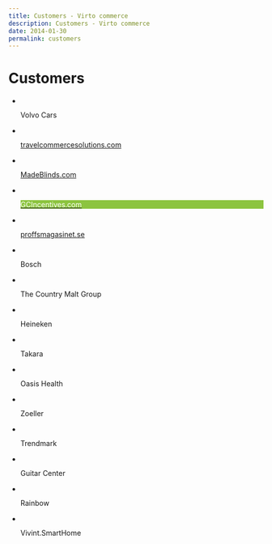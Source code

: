 ```yaml
---
title: Customers - Virto commerce
description: Customers - Virto commerce
date: 2014-01-30
permalink: customers
---
```


<style>
    .customers .list-link.gifts.link-case
    {
        border-color: #8cc43f;
    }

    .customers .list-link.gifts.link-case .list-name
    {
        background: #8cc43f;
        color: #fff;
    }

    .customers .list-link.kitmall.link-case
    {
        border-color: #28c0d2;
    }

    .customers .list-link.kitmall.link-case .list-name
    {
        background: #28c0d2;
        color: #fff;
    }

    .customers .list-link.caromba:hover
    {
        border-color: #333;
    }

    .customers .list-link.caromba:hover .list-name
    {
        background: #333;
        color: #fff;
    }
</style>

<div class="customers">
    <div class="responsive">
        <h1 class="head-title">Customers</h1>
        <ul class="list">
            <li class="list-item">
                <div class="list-link">
                    <figure class="list-img">
                        <img src="/assets/images/casestudies/volvocars-logo.jpg" alt="" class="list-pic">
                    </figure>
                    <div class="list-name">
                        <div class="name">Volvo Cars</div>
                    </div>
                </div>
            </li>                 
            <li class="list-item">
                <a class="list-link" href="http://travelcommercesolutions.com" target="_blank" rel="nofollow">
                    <figure class="list-img">
                        <img src="/assets/images/casestudies/tcs.png" alt="" class="list-pic">
                    </figure>
                    <div class="list-name">
                        <div class="name">travelcommercesolutions.com</div>
                    </div>
                </a>
            </li>    
            <li class="list-item">
                <a class="list-link" href="https://www.madeblinds.com" target="_blank" rel="nofollow">
                    <figure class="list-img">
                        <img src="/assets/images/casestudies/madeblinds.png" alt="" class="list-pic">
                    </figure>
                    <div class="list-name">
                        <div class="name">MadeBlinds.com</div>
                    </div>
                </a>
            </li>    
            <li class="list-item">
                <a class="list-link gifts link-case" href="https://virtocommerce.com/assets/files/gc-case-study.pdf">
                    <figure class="list-img">
                        <img src="https://virtocommerce.com/assets/images/casestudies/gc-logo.jpg" alt="" class="list-pic">
                    </figure>
                    <div class="list-name">
                        <div class="name">GCIncentives.com</div>
                    </div>
                </a>
            </li>   
            <li class="list-item">
                <a class="list-link" href="http://proffsmagasinet.se" target="_blank" rel="nofollow">
                    <figure class="list-img">
                        <img src="/assets/images/casestudies/pm-logo.svg" alt="" class="list-pic">
                    </figure>
                    <div class="list-name">
                        <div class="name">proffsmagasinet.se</div>
                    </div>
                </a>
            </li>
            <li class="list-item">
                <div class="list-link">
                    <figure class="list-img">
                        <img src="/assets/images/casestudies/bosch.png" alt="" class="list-pic">
                    </figure>
                    <div class="list-name">
                        <div class="name">Bosch</div>
                    </div>
                </div>
            </li>              
            <li class="list-item">
                <div class="list-link">
                    <figure class="list-img">
                        <img src="/assets/images/casestudies/country-malt-group.jpg" alt="" class="list-pic">
                    </figure>
                    <div class="list-name">
                        <div class="name">The Country Malt Group</div>
                    </div>
                </div>
            </li>
            <li class="list-item">
                <div class="list-link">
                    <figure class="list-img">
                        <img src="/assets/images/casestudies/heineken.png" alt="" class="list-pic">
                    </figure>
                    <div class="list-name">
                        <div class="name">Heineken</div>
                    </div>
                </div>
            </li>
            <li class="list-item">
                <div class="list-link">
                    <figure class="list-img">
                        <img src="/assets/images/casestudies/takara.png" alt="" class="list-pic">
                    </figure>
                    <div class="list-name">
                        <div class="name">Takara</div>
                    </div>
                </div>
            </li>
            <li class="list-item">
                <div class="list-link">
                    <figure class="list-img">
                        <img src="/assets/images/casestudies/oasis-health.png" alt="" class="list-pic">
                    </figure>
                    <div class="list-name">
                        <div class="name">Oasis Health</div>
                    </div>
                </div>
            </li>
            <li class="list-item">
                <div class="list-link">
                    <figure class="list-img">
                        <img src="/assets/images/casestudies/zoeller.png" alt="" class="list-pic">
                    </figure>
                    <div class="list-name">
                        <div class="name">Zoeller</div>
                    </div>
                </div>
            </li>
            <li class="list-item">
                <div class="list-link">
                    <figure class="list-img">
                        <img src="/assets/images/casestudies/trendmark.png" alt="" class="list-pic">
                    </figure>
                    <div class="list-name">
                        <div class="name">Trendmark</div>
                    </div>
                </div>
            </li>
            <li class="list-item">
                <div class="list-link">
                    <figure class="list-img">
                        <img src="/assets/images/casestudies/guitar-center.png" alt="" class="list-pic">
                    </figure>
                    <div class="list-name">
                        <div class="name">Guitar Center</div>
                    </div>
                </div>
            </li>
            <li class="list-item">
                <div class="list-link">
                    <figure class="list-img">
                        <img src="/assets/images/casestudies/rainbow.png" alt="" class="list-pic">
                    </figure>
                    <div class="list-name">
                        <div class="name">Rainbow</div>
                    </div>
                </div>
            </li>
            <li class="list-item">
                <div class="list-link">
                    <figure class="list-img">
                        <img src="/assets/images/casestudies/vivint-smart-home.png" alt="" class="list-pic">
                    </figure>
                    <div class="list-name">
                        <div class="name">Vivint.SmartHome</div>
                    </div>
                </div>
            </li>
        </ul>
    </div>
</div>
